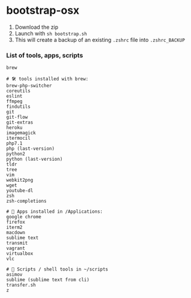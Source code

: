 # bootstrap-osx

1. Download the zip
2. Launch with `sh bootstrap.sh`
3. This will create a backup of an existing `.zshrc` file into `.zshrc_BACKUP`

### List of tools, apps, scripts

```
brew

# 🛠 tools installed with brew:
brew-php-switcher
coreutils
eslint
ffmpeg
findutils
git
git-flow
git-extras
heroku
imagemagick
itermocil
php7.1
php (last-version)
python2
python (last-version)
tldr
tree
vim
webkit2png
wget
youtube-dl
zsh
zsh-completions

# 💼 Apps installed in /Applications:
google chrome
firefox
iterm2
macdown
sublime text
transmit
vagrant
virtualbox
vlc

# 🐚 Scripts / shell tools in ~/scripts
asimov
sublime (sublime text from cli)
transfer.sh
z
```